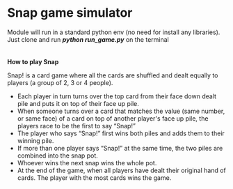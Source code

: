 
# Snap game simulator

Module will run in a standard python env (no need for install any libraries).\
Just clone and run **_python run_game.py_** on the terminal
\
\
\
**How to play Snap**

Snap! is a card game where all the cards are shuffled and dealt equally to players (a group of 2, 3 or 4 people).

- Each player in turn turns over the top card from their face down dealt pile and puts it on top of their face up pile.
- When someone turns over a card that matches the value (same number, or same face) of a card on top of another player's face up pile, the players race to be the first to say “Snap!”
- The player who says “Snap!” first wins both piles and adds them to their winning pile.
- If more than one player says “Snap!” at the same time, the two piles are combined into the snap pot.
- Whoever wins the next snap wins the whole pot.
- At the end of the game, when all players have dealt their original hand of cards. The player with the most cards wins the game.

